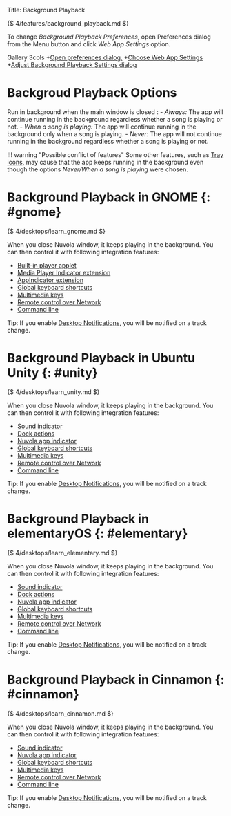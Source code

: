 Title: Background Playback

{$ 4/features/background_playback.md $}

To change *Background Playback Preferences*, open Preferences dialog from the Menu button and click *Web App Settings* option.

 Gallery 3cols
+[Open preferences dialog.](:images/4/features/open_preferences.png|330)
+[Choose Web App Settings](:images/4/features/choose_web_app_settings.png|330)
+[Adjust Background Playback Settings dialog](:images/4/features/background_playback.png|330)

Backgroud Playback Options
==========================

Run in background when the main window is closed
:     - *Always:* The app will continue running in the background regardless whether a song is playing or not.
      - *When a song is playing:* The app will continue running in the background only when a song is playing.
      - *Never:* The app will not continue running in the background regardless whether a song is playing or not.

!!! warning "Possible conflict of features"
    Some other features, such as [Tray icons](:4/tray_icon.html), may cause that the app keeps running
    in the background even though the options *Never/When a song is playing* were chosen.

Background Playback in GNOME {: #gnome}
============================

{$ 4/desktops/learn_gnome.md $}

When you close Nuvola window, it keeps playing in the background. You can then control it with following integration
features:

  - [Built-in player applet](:4/mpris.html#gnome-builtin)
  - [Media Player Indicator extension](:4/mpris.html#gnome-extension)
  - [AppIndicator extension](:4/tray_icon.html#gnome)
  - [Global keyboard shortcuts](:4/keyboard_shortcuts.md)
  - [Multimedia keys](:4/media_keys.md)
  - [Remote control over Network](:4/http_control.html)
  - [Command line](:4/command_line.html)
  
Tip: If you enable [Desktop Notifications](:4/notifications.html#gnome),
you will be notified on a track change.

Background Playback in Ubuntu Unity {: #unity}
===================================

{$ 4/desktops/learn_unity.md $}

When you close Nuvola window, it keeps playing in the background. You can then control it with following integration
features:

  - [Sound indicator](:4/mpris.html#unity)
  - [Dock actions](:4/docks.html#unity)
  - [Nuvola app indicator](:4/tray_icon.html#unity)
  - [Global keyboard shortcuts](:4/keyboard_shortcuts.md)
  - [Multimedia keys](:4/media_keys.md)
  - [Remote control over Network](:4/http_control.html)
  - [Command line](:4/command_line.html)

Tip: If you enable [Desktop Notifications](:4/notifications.html#unity),
you will be notified on a track change.

Background Playback in elementaryOS {: #elementary}
===================================

{$ 4/desktops/learn_elementary.md $}

When you close Nuvola window, it keeps playing in the background. You can then control it with following integration
features:

  - [Sound indicator](:4/mpris.html#elementary)
  - [Dock actions](:4/docks.html#elementary)
  - [Nuvola app indicator](:4/tray_icon.html#elementary)
  - [Global keyboard shortcuts](:4/keyboard_shortcuts.md)
  - [Multimedia keys](:4/media_keys.md)
  - [Remote control over Network](:4/http_control.html)
  - [Command line](:4/command_line.html)

Tip: If you enable [Desktop Notifications](:4/notifications.html#elementary),
you will be notified on a track change.


Background Playback in Cinnamon {: #cinnamon}
===============================

{$ 4/desktops/learn_cinnamon.md $}

When you close Nuvola window, it keeps playing in the background. You can then control it with following integration
features:

  - [Sound indicator](:4/mpris.html#cinnamon)
  - [Nuvola app indicator](:4/tray_icon.html#cinnamon)
  - [Global keyboard shortcuts](:4/keyboard_shortcuts.md)
  - [Multimedia keys](:4/media_keys.md)
  - [Remote control over Network](:4/http_control.html)
  - [Command line](:4/command_line.html)

Tip: If you enable [Desktop Notifications](:4/notifications.html#cinnamon),
you will be notified on a track change.
